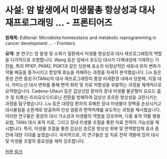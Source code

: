 # 사설: 암 발생에서 미생물총 항상성과 대사 재프로그래밍 ... - 프론티어즈

**원제목:** Editorial: Microbiota homeostasis and metabolic reprogramming in cancer development ... - Frontiers

**요약:** 본 연구는 암 발생 및 소화기 질환에서 미생물 항상성과 대사 재프로그래밍의 역할을 다각적으로 조명합니다. Wang 등은 암에서 포도당 대사가 다제내성에 기여하는 기전을, 특히 PFKP, PKM2, PGK1과 같은 당분해 효소의 비정상적인 세포내 위치 변화가 약물 배출을 증가시키고 항암제 효능을 저해하는 과정을 자세히 분석했습니다.  Lin 등은 종양 관련 중성구(TANs)의 대사 재프로그래밍이 종양 미세환경 내에서 당분해, 지질 대사, 아미노산 대사 변화를 통해 면역 회피 및 치료 저항성을 유발하는 과정을 체계적으로 요약했습니다. Cadena-Ullauri 등은 갑상선암 환자의 장내 미생물 불균형이 요오드 흡수 및 티록신-트리요오드티로닌 전환을 방해하여 갑상선 호르몬 항상성을 교란시키는 과정을 탐구했습니다. Liu 등은 대장암 환자의 유해한 장내 미생물이 장벽을 손상시키고 대사물질을 순환계로 방출하여 만성 염증과 면역억제를 유도하는 과정을 제시했습니다.  이러한 연구들은 종양의 대사 가소성과 미생물의 역할을 강조하며, 다중 표적 약물 병용 요법, TANs 대사 표적 치료, 그리고 장내 미생물 조절을 통한 치료 전략의 가능성을 제시합니다.  특히,  미생물 조절을 통한 갑상선 호르몬 항상성 회복 및 면역항암제 효과 증진에 대한 기대를 높였습니다. 마지막으로, 이 연구들은 암 치료 전략 개발에 있어 대사 및 미생물 조절의 중요성을 재차 강조합니다.

[원문 링크](https://www.frontiersin.org/journals/cell-and-developmental-biology/articles/10.3389/fcell.2025.1653798/full)
